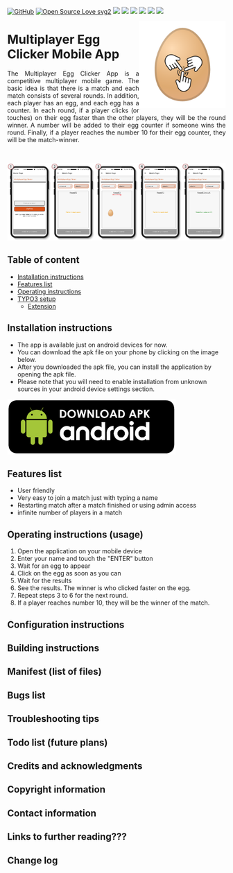 [![GitHub](https://badgen.net/badge/icon/github?icon=github&label)](https://github.com)
[![Open Source Love svg2](https://badges.frapsoft.com/os/v2/open-source.svg?v=103)](https://github.com/ellerbrock/open-source-badges/)
<a href="https://reactnative.dev/"><img src="https://img.shields.io/badge/React_Native-20232A?style=for-the-badge&logo=react&logoColor=61DAFB" height="20"></a>
<a href="https://www.php.net/"><img src="https://img.shields.io/badge/PHP-777BB4?style=for-the-badge&logo=php&logoColor=white" height="20"></a>
<a href="https://www.mysql.com/"><img src="https://img.shields.io/badge/MySQL-005C84?style=for-the-badge&logo=mysql&logoColor=white" height="20"></a>
<a href="https://www.json.org/"><img src="https://img.shields.io/badge/json-5E5C5C?style=for-the-badge&logo=json&logoColor=white" height="20"></a>
<a href="https://www.android.com/intl/en_ca/"><img src="https://img.shields.io/badge/Android-3DDC84?style=for-the-badge&logo=android&logoColor=white" height="20"></a>
<a href="https://www.apple.com/ca/ios"><img src="https://img.shields.io/badge/iOS-000000?style=for-the-badge&logo=ios&logoColor=white" height="20"></a>



<img src="assets/ProjectLogo.png" align="right" style="width: 200px;" />

# Multiplayer Egg Clicker Mobile App
<p align="justify">The Multiplayer Egg Clicker App is a competitive multiplayer mobile game. The basic idea is that there is a match and each match consists of several rounds. In addition, each player has an egg, and each egg has a counter. In each round, if a player clicks (or touches) on their egg faster than the other players, they will be the round winner. A number will be added to their egg counter if someone wins the round. Finally, if a player reaches the number 10 for their egg counter, they will be the match-winner.</p>

<br>

<img src="assets/screenshots1.jpg" width="20%" style="display:inline-block;"><img src="assets/screenshots2.jpg" width="20%" style="display:inline-block;"><img src="assets/screenshots3.jpg" width="20%" style="display:inline-block;"><img src="assets/screenshots4.jpg" width="20%" style="display:inline-block;"><img src="assets/screenshots5.jpg" width="20%" style="display:inline-block;">



## Table of content

- [Installation instructions](#installation-instructions)
- [Features list](#features-list)
- [Operating instructions](#operating-instructions)
- [TYPO3 setup](#typo3-setup)
    - [Extension](#extension)


## Installation instructions
- The app is available just on android devices for now.
- You can download the apk file on your phone by clicking on the image below.
- After you downloaded the apk file, you can install the application by opening the apk file.
- Please note that you will need to enable installation from unknown sources in your android device settings section.

<a href="https://github.com/hasanpayandeh/MultiplayerEggClicker/releases/download/apk/multiplayereggclicker-cc5caf03cf254fed93cd32c18ea33dbc-signed.apk"><img src="assets/download-apk.png"/></a>


## Features list

- User friendly
- Very easy to join a match just with typing a name
- Restarting match after a match finished or using admin access
- infinite number of players in a match

## Operating instructions (usage)

1.	Open the application on your mobile device
2.	Enter your name and touch the "ENTER" button
3.	Wait for an egg to appear
4.	Click on the egg as soon as you can
5.	Wait for the results
6.	See the results. The winner is who clicked faster on the egg.
7.	Repeat steps 3 to 6 for the next round.
8.	If a player reaches number 10, they will be the winner of the match.



## Configuration instructions



## Building instructions



## Manifest (list of files)



## Bugs list



## Troubleshooting tips



## Todo list (future plans)



## Credits and acknowledgments



## Copyright information



## Contact information



## Links to further reading???



## Change log



